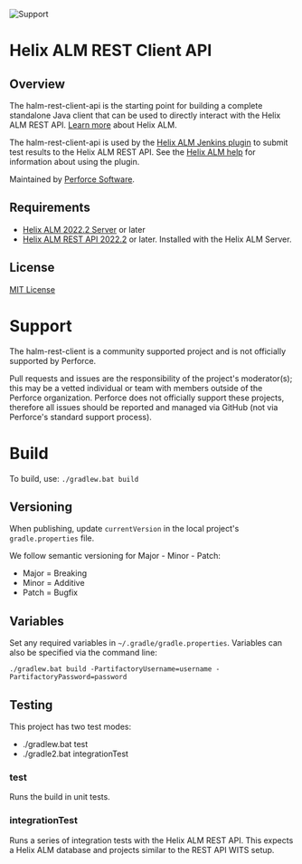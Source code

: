 ![Support](https://img.shields.io/badge/Support-Community-yellow.svg)
# Helix ALM REST Client API
## Overview
The halm-rest-client-api is the starting point for building a complete standalone Java client that can be used to directly interact with the Helix ALM REST API. [Learn more](https://www.perforce.com/products/helix-alm) about Helix ALM.

The halm-rest-client-api is used by the [Helix ALM Jenkins plugin]() to submit test results to the Helix ALM REST API. See the [Helix ALM help](https://help.perforce.com/alm/help.php?product=helixalm&type=web&topic=JenkinsPlugin) for information about using the plugin.

Maintained by [Perforce Software](https://www.perforce.com/).

## Requirements
* [Helix ALM 2022.2 Server](https://www.perforce.com/downloads/helix-alm) or later
* [Helix ALM REST API 2022.2](https://www.perforce.com/downloads/helix-alm) or later. Installed with the Helix ALM Server.

## License
[MIT License](LICENSE.txt)

# Support
The halm-rest-client is a community supported project and is not officially supported by Perforce.

Pull requests and issues are the responsibility of the project's moderator(s); this may be a vetted individual or team
with members outside of the Perforce organization. Perforce does not officially support these projects, therefore all
issues should be reported and managed via GitHub (not via Perforce's standard support process).

# Build
To build, use:
`./gradlew.bat build`

## Versioning
When publishing, update `currentVersion` in the local project's `gradle.properties` file.

We follow semantic versioning for Major - Minor - Patch:
* Major = Breaking
* Minor = Additive
* Patch = Bugfix

## Variables
Set any required variables in `~/.gradle/gradle.properties`. Variables can also be specified via the command line:

`./gradlew.bat build -PartifactoryUsername=username -PartifactoryPassword=password`

## Testing
This project has two test modes:
* ./gradlew.bat test
* ./gradle2.bat integrationTest

### test
Runs the build in unit tests.

### integrationTest
Runs a series of integration tests with the Helix ALM REST API. This expects a Helix ALM database and projects similar to the
REST API WITS setup.